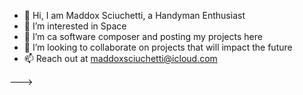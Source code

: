 - 👋 Hi, I am Maddox Sciuchetti, a Handyman Enthusiast 
- 👀 I’m interested in Space
- 🌱 I’m ca software composer and posting my projects here
- 💞️ I’m looking to collaborate on projects that will impact the future
- 📫 Reach out at maddoxsciuchetti@icloud.com


--->
